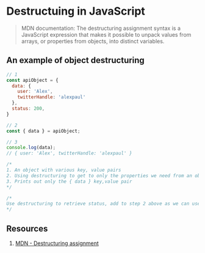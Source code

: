 # Destructuing in JavaScript

> MDN documentation: The destructuring assignment syntax is a JavaScript expression that makes it possible to unpack values from arrays, or properties from objects, into distinct variables.


## An example of object destructuring

```javascript 
// 1
const apiObject = {
  data: {
    user: 'Alex', 
    twitterHandle: 'alexpaul'
  }, 
  status: 200, 
}

// 2 
const { data } = apiObject; 

// 3
console.log(data); 
// { user: 'Alex', twitterHandle: 'alexpaul' }

/*
1. An object with various key, value pairs 
2. Using destructuring to get to only the properties we need from an object.
3. Prints out only the { data } key,value pair 
*/

/*
Use destructuring to retrieve status, add to step 2 above as we can use comma delimeter to include more properties for destructuring
*/
```

## Resources 

1. [MDN - Destructuring assignment](https://developer.mozilla.org/en-US/docs/Web/JavaScript/Reference/Operators/Destructuring_assignment)
